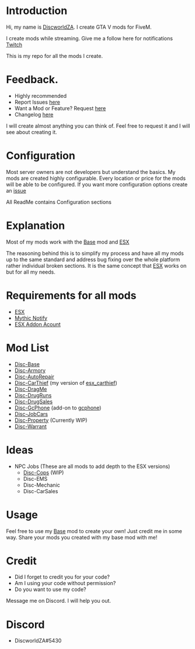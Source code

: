 # Introduction
Hi, my name is [DiscworldZA](https://twitter.com/DiscworldZA). I create GTA V mods for FiveM.

I create mods while streaming. Give me a follow here for notifications [Twitch](https://www.twitch.tv/DiscworldZA)

This is my repo for all the mods I create.


# Feedback.

- Highly recommended
- Report Issues [here](https://github.com/DiscworldZA/gta-resources/issues)
- Want a Mod or Feature? Request [here](https://github.com/DiscworldZA/gta-resources/issues)
- Changelog [here](https://github.com/DiscworldZA/gta-resources/blob/master/changelog.md)

I will create almost anything you can think of. Feel free to request it and I will see about creating it.


# Configuration
Most server owners are not developers but understand the basics. My mods are created highly configurable. Every location or price for the mods will be able to be configured. If you want more configuration options create an [issue](https://github.com/DiscworldZA/gta-resources/issues)

All ReadMe contains Configuration sections


# Explanation
Most of my mods work with the [Base](https://github.com/DiscworldZA/gta-resources/tree/master/disc-base) mod and [ESX](https://github.com/ESX-Org/es_extended)

The reasoning behind this is to simplify my process and have all my mods up to the same standard and address bug fixing over the whole platform rather individual broken sections.
It is the same concept that [ESX](https://github.com/ESX-Org/es_extended) works on but for all my needs.


# Requirements for all mods
- [ESX](https://github.com/ESX-Org/es_extended)
- [Mythic Notify](https://github.com/mythicrp/mythic_notify)
- [ESX Addon Acount](https://github.com/ESX-Org/esx_addonaccount)

# Mod List

- [Disc-Base](https://github.com/DiscworldZA/gta-resources/tree/master/disc-base)
- [Disc-Armory](https://github.com/DiscworldZA/gta-resources/tree/master/disc-armory)
- [Disc-AutoRepair](https://github.com/DiscworldZA/gta-resources/tree/master/disc-autorepair)
- [Disc-CarThief](https://github.com/DiscworldZA/gta-resources/tree/master/disc-carthief) (my version of [esx_carthief](https://github.com/KlibrDM/esx_carthief))
- [Disc-DragMe](https://github.com/DiscworldZA/gta-resources/tree/master/disc-dragme)
- [Disc-DrugRuns](https://github.com/DiscworldZA/gta-resources/tree/master/disc-drugruns)
- [Disc-DrugSales](https://github.com/DiscworldZA/gta-resources/tree/master/disc-drugsales)
- [Disc-GcPhone](https://github.com/DiscworldZA/gta-resources/tree/master/disc-gcphone) (add-on to [gcphone](https://github.com/N3MTV/gcphone))
- [Disc-JobCars](https://github.com/DiscworldZA/gta-resources/tree/master/disc-jobcars)
- [Disc-Property](https://github.com/DiscworldZA/gta-resources/tree/master/disc-property) (Currently WIP)
- [Disc-Warrant](https://github.com/DiscworldZA/gta-resources/tree/master/disc-warrant)


# Ideas

- NPC Jobs (These are all mods to add depth to the ESX versions)
  - [Disc-Cops](https://github.com/DiscworldZA/gta-resources/tree/master/disc-cops) (WIP)
  - Disc-EMS
  - Disc-Mechanic
  - Disc-CarSales
  
# Usage
Feel free to use my [Base](https://github.com/DiscworldZA/gta-resources/tree/master/disc-base) mod to create your own! Just credit me in some way. Share your mods you created with my base mod with me!

# Credit
- Did I forget to credit you for your code?
- Am I using your code without permission?
- Do you want to use my code?

Message me on Discord. I will help you out.

# Discord
- DiscworldZA#5430
